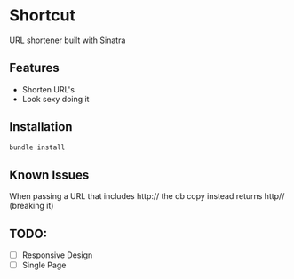 # Shortcut
URL shortener built with Sinatra

## Features
* Shorten URL's
* Look sexy doing it

## Installation

```ruby
bundle install
```

## Known Issues
When passing a URL that includes http:// the db copy instead returns http// (breaking it)

## TODO:
* [ ] Responsive Design
* [ ] Single Page
